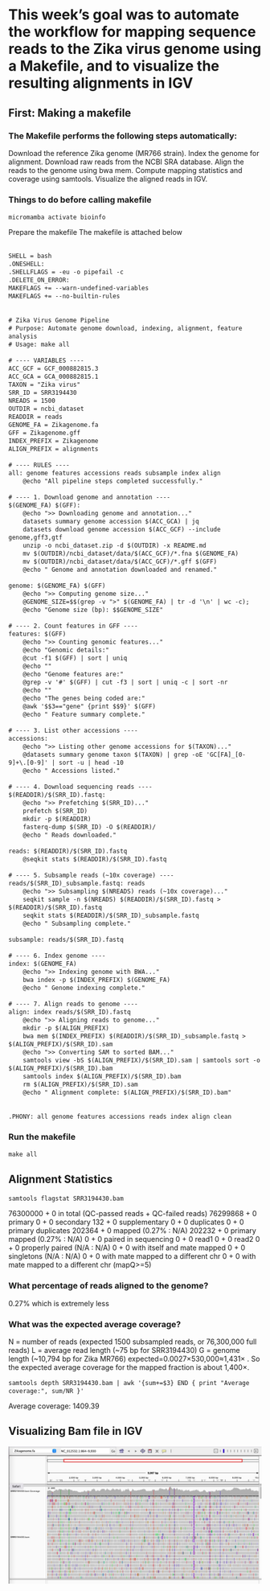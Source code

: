 # This week’s goal was to automate the workflow for mapping sequence reads to the Zika virus genome using a Makefile, and to visualize the resulting alignments in IGV

## First:  Making a makefile 
### The Makefile performs the following steps automatically:
Download the reference Zika genome (MR766 strain).
Index the genome for alignment.
Download raw reads from the NCBI SRA database.
Align the reads to the genome using bwa mem.
Compute mapping statistics and coverage using samtools.
Visualize the aligned reads in IGV.

### Things to do before calling makefile 
```
micromamba activate bioinfo
```
Prepare the makefile 
The makefile is attached below
```

SHELL = bash
.ONESHELL:
.SHELLFLAGS = -eu -o pipefail -c
.DELETE_ON_ERROR:
MAKEFLAGS += --warn-undefined-variables
MAKEFLAGS += --no-builtin-rules


# Zika Virus Genome Pipeline
# Purpose: Automate genome download, indexing, alignment, feature analysis
# Usage: make all

# ---- VARIABLES ----
ACC_GCF = GCF_000882815.3
ACC_GCA = GCA_000882815.1
TAXON = "Zika virus"
SRR_ID = SRR3194430
NREADS = 1500
OUTDIR = ncbi_dataset
READDIR = reads
GENOME_FA = Zikagenome.fa
GFF = Zikagenome.gff
INDEX_PREFIX = Zikagenome
ALIGN_PREFIX = alignments

# ---- RULES ----
all: genome features accessions reads subsample index align
	@echo "All pipeline steps completed successfully."

# ---- 1. Download genome and annotation ----
$(GENOME_FA) $(GFF):
	@echo ">> Downloading genome and annotation..."
	datasets summary genome accession $(ACC_GCA) | jq
	datasets download genome accession $(ACC_GCF) --include genome,gff3,gtf
	unzip -o ncbi_dataset.zip -d $(OUTDIR) -x README.md
	mv $(OUTDIR)/ncbi_dataset/data/$(ACC_GCF)/*.fna $(GENOME_FA)
	mv $(OUTDIR)/ncbi_dataset/data/$(ACC_GCF)/*.gff $(GFF)
	@echo " Genome and annotation downloaded and renamed."

genome: $(GENOME_FA) $(GFF)
	@echo ">> Computing genome size..."
	@GENOME_SIZE=$$(grep -v ">" $(GENOME_FA) | tr -d '\n' | wc -c); 
	@echo "Genome size (bp): $$GENOME_SIZE"

# ---- 2. Count features in GFF ----
features: $(GFF)
	@echo ">> Counting genomic features..."
	@echo "Genomic details:"
	@cut -f1 $(GFF) | sort | uniq
	@echo ""
	@echo "Genome features are:"
	@grep -v '#' $(GFF) | cut -f3 | sort | uniq -c | sort -nr
	@echo ""
	@echo "The genes being coded are:"
	@awk '$$3=="gene" {print $$9}' $(GFF)
	@echo " Feature summary complete."

# ---- 3. List other accessions ----
accessions:
	@echo ">> Listing other genome accessions for $(TAXON)..."
	@datasets summary genome taxon $(TAXON) | grep -oE 'GC[FA]_[0-9]+\.[0-9]' | sort -u | head -10
	@echo " Accessions listed."

# ---- 4. Download sequencing reads ----
$(READDIR)/$(SRR_ID).fastq:
	@echo ">> Prefetching $(SRR_ID)..."
	prefetch $(SRR_ID)
	mkdir -p $(READDIR)
	fasterq-dump $(SRR_ID) -O $(READDIR)/
	@echo " Reads downloaded."

reads: $(READDIR)/$(SRR_ID).fastq
	@seqkit stats $(READDIR)/$(SRR_ID).fastq

# ---- 5. Subsample reads (~10x coverage) ----
reads/$(SRR_ID)_subsample.fastq: reads
	@echo ">> Subsampling $(NREADS) reads (~10x coverage)..."
	seqkit sample -n $(NREADS) $(READDIR)/$(SRR_ID).fastq > $(READDIR)/$(SRR_ID).fastq
	seqkit stats $(READDIR)/$(SRR_ID)_subsample.fastq
	@echo " Subsampling complete."

subsample: reads/$(SRR_ID).fastq

# ---- 6. Index genome ----
index: $(GENOME_FA)
	@echo ">> Indexing genome with BWA..."
	bwa index -p $(INDEX_PREFIX) $(GENOME_FA)
	@echo " Genome indexing complete."

# ---- 7. Align reads to genome ----
align: index reads/$(SRR_ID).fastq
	@echo ">> Aligning reads to genome..."
	mkdir -p $(ALIGN_PREFIX)
	bwa mem $(INDEX_PREFIX) $(READDIR)/$(SRR_ID)_subsample.fastq > $(ALIGN_PREFIX)/$(SRR_ID).sam
	@echo ">> Converting SAM to sorted BAM..."
	samtools view -bS $(ALIGN_PREFIX)/$(SRR_ID).sam | samtools sort -o $(ALIGN_PREFIX)/$(SRR_ID).bam
	samtools index $(ALIGN_PREFIX)/$(SRR_ID).bam
	rm $(ALIGN_PREFIX)/$(SRR_ID).sam
	@echo " Alignment complete: $(ALIGN_PREFIX)/$(SRR_ID).bam"


.PHONY: all genome features accessions reads index align clean

```
### Run the makefile
```
make all
```

## Alignment Statistics 
```
samtools flagstat SRR3194430.bam 
```

76300000 + 0 in total (QC-passed reads + QC-failed reads)
76299868 + 0 primary
0 + 0 secondary
132 + 0 supplementary
0 + 0 duplicates
0 + 0 primary duplicates
202364 + 0 mapped (0.27% : N/A)
202232 + 0 primary mapped (0.27% : N/A)
0 + 0 paired in sequencing
0 + 0 read1
0 + 0 read2
0 + 0 properly paired (N/A : N/A)
0 + 0 with itself and mate mapped
0 + 0 singletons (N/A : N/A)
0 + 0 with mate mapped to a different chr
0 + 0 with mate mapped to a different chr (mapQ>=5)

### What percentage of reads aligned to the genome?
0.27% which is extremely less 
### What was the expected average coverage?
N = number of reads (expected 1500 subsampled reads, or 76,300,000 full reads)
L = average read length (~75 bp for SRR3194430)
G = genome length (~10,794 bp for Zika MR766)
expected​=0.0027×530,000≈1,431× . So the expected average coverage for the mapped fraction is about 1,400×.

```
samtools depth SRR3194430.bam | awk '{sum+=$3} END { print "Average coverage:", sum/NR }'
```
Average coverage: 1409.39

## Visualizing Bam file in IGV 
<img src="images/img1.png" alt="image" width="800">


